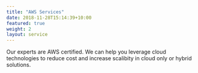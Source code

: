 ```yaml
---
title: "AWS Services"
date: 2018-11-28T15:14:39+10:00
featured: true
weight: 2
layout: service
---
```


Our experts are AWS certified. We can help you leverage cloud technologies to reduce cost and increase scalibity in cloud only or hybrid solutions.